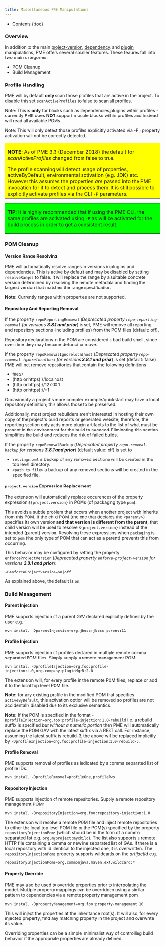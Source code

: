 ```yaml
---
title: Miscellaneous PME Manipulations
---
```


* Contents
{:toc}

### Overview

In addition to the main [project-version](project-version-manip.html), [dependency](dep-manip.html), and [plugin](plugin-manip.html) manipulations, PME offers several smaller features. These feaures fall into two main categories:

* POM Cleanup
* Build Management

### Profile Handling

PME will by default **only** scan those profiles that are active in the project. To disable this set `scanActiveProfiles` to false to scan all profiles.

Note: This is **only** for blocks such as dependencies/plugins within profiles - currently PME does **NOT** support
module blocks within profiles and instead will read all available POMs

Note: This will only detect those profiles explicitly activated via -P ; property activation will not be correctly detected.

<table bgcolor="#ffff00">
<tr>
<td>
<p><b>NOTE</b>: As of PME 3.3 (December 2018) the default for <i>scanActiveProfiles</i> changed from false to true.</p>
The profile scanning will detect usage of properties, activeByDefault, environmental activation (e.g. JDK) etc. However this assumes the properties <i>are</i> passed into the PME invocation for it to detect and process them. It is still possible to explicitly activate profiles via the CLI <code>-P</code> parameters.
</td>
</tr>
</table>

<table bgcolor="#00ff00">
<tr>
<td>
<p><b>TIP</b>: It is highly recommended that if using the PME CLI, the same profiles are activated using <code>-P</code> as will be activated for the build process in order to get a consistent result.</p>
</td>
</tr>
</table>


### POM Cleanup

#### Version Range Resolving

PME will automatically resolve ranges in versions in plugins and dependencies. This is active by default and may be disabled by setting `resolveRanges` to false. It will replace the range by a suitable concrete version determined by resolving the remote metadata and finding the largest version that matches the range specification.

**Note:** Currently ranges within properties are not supported.

#### Repository And Reporting Removal

If the property `repoReportingRemoval` (*Deprecated property `repo-reporting-removal` for versions **3.8.1 and prior***) is set, PME will remove all reporting and repository sections (including profiles) from the POM files (default: off).

Repository declarations in the POM are considered a bad build smell, since over time they may become defunct or move.

If the property `repoRemovalIgnorelocalhost` (*Deprecated property `repo-removal-ignorelocalhost` for versions **3.8.1 and prior***) is set (default: false) PME will not remove repositories that contain the following definitions

* file://
* (http or https)://localhost
* (http or https)://127.00.1
* (http or https)://::1

Occasionally a project's more complex example/quickstart may have a local repository definition; this allows those to be preserved.

Additionally, most project rebuilders aren't interested in hosting their own copy of the project's build reports or generated website; therefore, the reporting section only adds more plugin artifacts to the list of what must be present in the environment for the build to succeed. Eliminating this section simplifies the build and reduces the risk of failed builds.

If the property `repoRemovalBackup` (*Deprecated property `repo-removal-backup` for versions **3.8.1 and prior***) (default value: off) is set to
* `settings.xml` a backup of any removed sections will be created in the top level directory.
* `<path to file>` a backup of any removed sections will be created in the specified file.

#### `project.version` Expression Replacement

The extension will automatically replace occurences of the property expression `${project.version}` in POMs (of packaging type `pom`).

This avoids a subtle problem that occurs when another project with inherits from this POM. If the child POM (the one that declares the `<parent/>`) specifies its own version **and that version is different from the parent**, that child version will be used to resolve `${project.version}` instead of the intended (parent) version. Resolving these expressions when `packaging` is set to `pom` (the only type of POM that can act as a parent) prevents this from occurring.

This behavior may be configured by setting the property `enforceProjectVersion` (*Deprecated property `enforce-project-version` for versions **3.8.1 and prior***):

    -DenforceProjectVersion=on|off

As explained above, the default is `on`.

### Build Management

#### Parent Injection

PME supports injection of a parent GAV declared explicitly defined by the user e.g.

    mvn install -DparentInjection=org.jboss:jboss-parent:11

#### Profile Injection

PME supports injection of profiles declared in multiple remote comma separated POM files. Simply supply a remote management POM:

    mvn install -DprofileInjection=org.foo:profile-injection:1.0,org.company:pluginMgrB:2.0

The extension will, for every profile in the remote POM files, replace or add it to the local top level POM file.

**Note:** for any existing profile in the modified POM that specifies `activeByDefault`, this activation option will be removed so profiles are not accidentally disabled due to its exclusive semantics.

**Note:** If the POM is specified in the format `-DprofileInjection=org.foo:profile-injection:1.0-rebuild` i.e. a rebuild suffix is specified *but without a numeric portion* then PME will automatically replace the POM GAV with the latest suffix via a REST call. For instance, assuming the latest suffix is rebuild-3, the above will be replaced implicitly by `-DprofileInjection=org.foo:profile-injection:1.0-rebuild-3`.

#### Profile Removal

PME supports removal of profiles as indicated by a comma separated list of profile IDs.

    mvn install -DprofileRemoval=profileOne,profileTwo

#### Repository Injection

PME supports injection of remote repositories. Supply a remote repository management POM:

	mvn install -DrepositoryInjection=org.foo:repository-injection:1.0

The extension will resolve a remote POM file and inject remote repositories to either the local top level POM file or the POM(s) specified by the property `repositoryInjectionPoms` (which should be in the form of a comma separated list e.g. `org.myproject:mychild`). The list also supports a remote HTTP file containing a comma or newline separated list of GAs. If there is a local repository with id identical to the injected one, it is overwritten. The `repositoryInjectionPoms` property supports wildcards on the _artifactId_ e.g.

    repositoryInjectionPoms=org.commonjava.maven.ext.wildcard:*


#### Property Override

PME may also be used to override properties prior to interpolating the model. Multiple property mappings can be overridden using a similar pattern to dependencies via a remote property management pom.

    mvn install -DpropertyManagement=org.foo:property-management:10

This will inject the properties at the inheritance root(s). It will also, for every injected property, find any matching property in the project and overwrite its value.

Overriding properties can be a simple, minimalist way of controlling build behavior if the appropriate properties are already defined.
